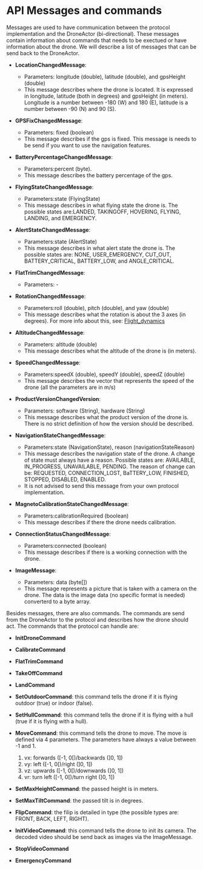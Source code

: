 API Messages and commands
=======================
Messages are used to have communication between the protocol implementation and the DroneActor (bi-directional). These messages contain information about commands that needs to be exectued or have information about the drone. We will describe a list of messages that can be send back to the DroneActor.

* **LocationChangedMessage**:
  * Parameters: longitude (double), latitude (double), and gpsHeight (double)
  * This message describes where the drone is located. It is expressed in longitude, latitude (both in degrees) and gpsHeight (in meters). Longitude is a number between -180 (W) and 180 (E), latitude is a number between -90 (N) and 90 (S).


* **GPSFixChangedMessage**:
  * Parameters: fixed (boolean)
  * This message describes if the gps is fixed. This message is needs to be send if you want to use the navigation features.


* **BatteryPercentageChangedMessage**:
  * Parameters:percent (byte).
  * This message describes the battery percentage of the gps.


* **FlyingStateChangedMessage**:
  * Parameters:state (FlyingState)
  * This message describes in what flying state the drone is. The possible states are:LANDED, TAKINGOFF, HOVERING, FLYING, LANDING, and EMERGENCY.


* **AlertStateChangedMessage**:
  * Parameters:state (AlertState)
  * This message describes in what alert state the drone is. The possible states are: NONE, USER_EMERGENCY, CUT_OUT, BATTERY_CRITICAL, BATTERY_LOW, and ANGLE_CRITICAL.


* **FlatTrimChangedMessage**:
  * Parameters: -


* **RotationChangedMessage**:
  * Parameters:roll (double), pitch (double), and yaw (double)
  * This message describes what the rotation is about the 3 axes (in degrees). For more info about this, see: [Flight_dynamics](https://en.wikipedia.org/wiki/Flight_dynamics)


* **AltitudeChangedMessage**:
  * Parameters: altitude (double)
  * This message describes what the altitude of the drone is (in meters).


* **SpeedChangedMessage**:
  * Parameters:speedX (double), speedY (double), speedZ (double)
  * This message describes the vector that represents the speed of the drone (all the parameters are in m/s)


* **ProductVersionChangedVersion**:
  * Parameters: software (String), hardware (String)
  * This message describes what the product version of the drone is. There is no strict definition of how the version should be described.


* **NavigationStateChangedMessage**:
  * Parameters:state (NavigationState), reason (navigationStateReason)
  * This message describes the navigation state of the drone. A change of state must always have a reason. Possible states are: AVAILABLE, IN_PROGRESS, UNAVAILABLE, PENDING. The reason of change can be: REQUESTED, CONNECTION_LOST, BaTTERY_LOW, FINISHED, STOPPED, DISABLED, ENABLED.
  * It is not advised to send this message from your own protocol implementation.


* **MagnetoCalibrationStateChangedMessage**:
  * Parameters:calibrationRequired (boolean)
  * This message describes if there the drone needs calibration.


* **ConnectionStatusChangedMessage**:
   * Parameters:connected (boolean)
   * This message describes if there is a working connection with the drone.


* **ImageMessage**:
  * Parameters: data (byte[])
  * This message represents a picture that is taken with a camera on the drone. The data is the image data (no specific format is needed) converterd to a byte array.


Besides messages, there are also commands. The commands are send from the DroneActor to the protocol and describes how the drone should act. The commands that the protocol can handle are:

* **InitDroneCommand**
* **CalibrateCommand**
* **FlatTrimCommand**
* **TakeOffCommand**
* **LandCommand**
* **SetOutdoorCommand**: this command tells the drone if it is flying outdoor (true) or indoor (false).
* **SetHullCommand**: this command tells the drone if it is flying with a hull (true if it is flying with a hull).
* **MoveCommand**: this command tells the drone to move. The move is defined via 4 parameters. The parameters have always a value between -1 and 1.
  1. vx: forwards ([-1, 0[)/backwards (]0, 1])
  2. vy: left ([-1, 0[)/right (]0, 1])
  3. vz: upwards ([-1, 0[)/downwards (]0, 1])
  4. vr: turn left ([-1, 0[)/turn right (]0, 1])


* **SetMaxHeightCommand**: the passed height is in meters.
* **SetMaxTiltCommand**: the passed tilt is in degrees.
* **FlipCommand**: the filip is detailed in type (the possible types are: FRONT, BACK, LEFT, RIGHT).
* **InitVideoCommand**: this command tells the drone to init its camera. The decoded video should be send back as images via the ImageMessage.
* **StopVideoCommand**
* **EmergencyCommand**

